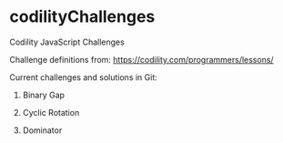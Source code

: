# codilityChallenges
Codility JavaScript Challenges

Challenge definitions from:
https://codility.com/programmers/lessons/

Current challenges and solutions in Git:

1. Binary Gap

2. Cyclic Rotation

3. Dominator
